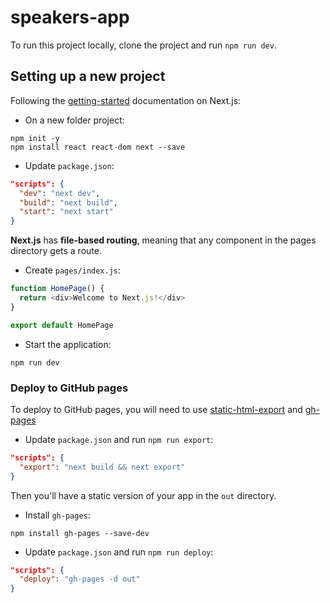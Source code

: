 # speakers-app

To run this project locally, clone the project and run `npm run dev`.

## Setting up a new project

Following the [getting-started](https://nextjs.org/docs/getting-started) documentation on Next.js:

- On a new folder project:

```console
npm init -y
npm install react react-dom next --save
```

- Update `package.json`:

```json
"scripts": {
  "dev": "next dev",
  "build": "next build",
  "start": "next start"
}
```

**Next.js** has **file-based routing**, meaning that any component in the pages directory gets a route.

- Create `pages/index.js`:

```js
function HomePage() {
  return <div>Welcome to Next.js!</div>
}

export default HomePage
```

- Start the application:

```console
npm run dev
```

### Deploy to GitHub pages

To deploy to GitHub pages, you will need to use [static-html-export](https://nextjs.org/docs/advanced-features/static-html-export) and [gh-pages](https://www.npmjs.com/package/gh-pages)

- Update `package.json` and run `npm run export`:

```json
"scripts": {
  "export": "next build && next export"
}
```

Then you'll have a static version of your app in the `out` directory.

- Install `gh-pages`:

```console
npm install gh-pages --save-dev
```

- Update `package.json` and run `npm run deploy`:

```json
"scripts": {
  "deploy": "gh-pages -d out"
}
```
